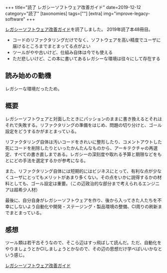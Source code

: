 +++
title="読了 レガシーソフトウェア改善ガイド"
date=2019-12-12
category="読了"
[taxonomies]
tags=[""]
[extra]
img="improve-legacy-software"
+++

[レガシーソフトウェア改善ガイド](https://amzn.to/2Qq60TA)を読了しました。
2019年読了本48冊目。
	
* コードのリファクタリングだけでなく、ソフトウェアを高い精度でユーザに届けるところまでまとまってる点がよい
* ツールがやや古いけど、仕組み自体は今でも使える
* ただ悲しいけど、この本に書いてあるレガシーな環境は往々にして存在する

## 読み始めの動機

レガシーな環境だったため。

## 概要

レガシーソフトウェアと対面したときにパッションのままに書き換えるとそれはそれで失敗する。リファクタリングの準備をはじめ、問題の切り分けと、ゴール設定をどうするかがまとまっている。

リファクタリング自体は汚いコードをきれいに整形したり、コメントアウトした死にコードを削除したりといったかんたんなものから、アーキテクチャの再選定、すべての書き直しまである。レガシーの深刻度や取れる予算と期限などをもとにどの手法を選定するかが参考になる。

また、リファクタリング自体には短期的にはビジネスにとって、有利な点が少なくユーザにとってもメリットがあまり多くない。その点をいかに説得するかの材料としても、ゴール設定は重要。（この辺政治的な部分まで考えられるエンジニアは超希少人材）

最後に、自分自身がレガシーソフトウェアを作り、後から入ってきた人たちを不幸にしないよう自動化や開発・ステージング・製品環境の整備、CI周りの刷新までまとまっている。

## 感想

ツール類は若干古そうなので、そこら辺はすっ飛ばして読んだ。ただ、自動化をやりましょうとかCIしましょうとかなので、その辺の思想だけ学べばいいかなという感じ。

[レガシーソフトウェア改善ガイド](https://amzn.to/2Qq60TA)
